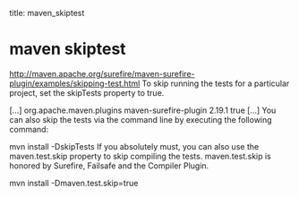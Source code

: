 title: maven_skiptest 

#  maven skiptest 
http://maven.apache.org/surefire/maven-surefire-plugin/examples/skipping-test.html
To skip running the tests for a particular project, set the skipTests property to true.

<project>
  [...]
  <build>
    <plugins>
      <plugin>
        <groupId>org.apache.maven.plugins</groupId>
        <artifactId>maven-surefire-plugin</artifactId>
        <version>2.19.1</version>
        <configuration>
          <skipTests>true</skipTests>
        </configuration>
      </plugin>
    </plugins>
  </build>
  [...]
</project>
You can also skip the tests via the command line by executing the following command:

mvn install -DskipTests
If you absolutely must, you can also use the maven.test.skip property to skip compiling the tests. maven.test.skip is honored by Surefire, Failsafe and the Compiler Plugin.

mvn install -Dmaven.test.skip=true